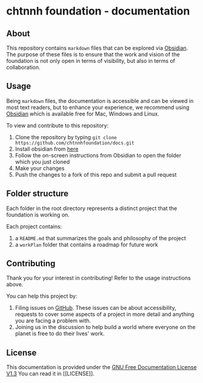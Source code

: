 # chtnnh foundation - documentation

## About
This repository contains `markdown` files that can be explored via [Obsidian](https://obsidian.md). The purpose of these files is to ensure that the work and vision of the foundation is not only open in terms of visibility, but also in terms of collaboration.

## Usage
Being `markdown` files, the documentation is accessible and can be viewed in most text readers, but to enhance your experience, we recommend using [Obsidian](https://obsidian.md) which is available free for Mac, Windows and Linux.

To view and contribute to this repository:
1. Clone the repository by typing `git clone https://github.com/chtnnhfoundation/docs.git` 
2. Install obsidian from [here](https://obsidian.md)
3. Follow the on-screen instructions from Obsidian to open the folder which you just cloned
4. Make your changes
5. Push the changes to a fork of this repo and submit a pull request

## Folder structure
Each folder in the root directory represents a distinct project that the foundation is working on.

Each project contains:
1. a `README.md` that summarizes the goals and philosophy of the project
2. a `workPlan` folder that contains a roadmap for future work

## Contributing
Thank you for your interest in contributing! Refer to the usage instructions above.

You can help this project by:
1. Filing issues on [GitHub](https://github.com/chtnnhfoundation/docs/issues). These issues can be about accessibility, requests to cover some aspects of a project in more detail and anything you are facing a problem with.
2. Joining us in the discussion to help build a world where everyone on the planet is free to do their lives' work.

## License
This documentation is provided under the [GNU Free Documentation License V1.3](https://www.gnu.org/licenses/fdl-1.3.en.html)
You can read it in [[LICENSE]].

